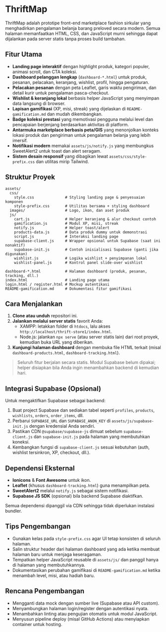 # ThriftMap

ThriftMap adalah prototipe front-end marketplace fashion sirkular yang menghadirkan pengalaman belanja barang preloved secara modern. Semua halaman memanfaatkan HTML, CSS, dan JavaScript murni sehingga dapat dijalankan pada server statis tanpa proses build tambahan.

## Fitur Utama
- **Landing page interaktif** dengan highlight produk, kategori populer, animasi scroll, dan CTA koleksi.
- **Dashboard pelanggan lengkap** (`dashboard-*.html`) untuk produk, pesanan, pelacakan, keranjang, wishlist, profil, hingga pengaturan.
- **Pelacakan pesanan** dengan peta Leaflet, garis waktu pengiriman, dan detail kurir untuk pengalaman pasca-checkout.
- **Wishlist & keranjang lokal** berbasis helper JavaScript yang menyimpan data langsung di browser.
- **Lapisan gamifikasi** (XP, misi, streak) yang dijelaskan di `README-gamification.md` dan mudah dikembangkan.
- **Badge koleksi prestasi** yang memotivasi pengguna melalui level dan pencapaian berjenjang berdasarkan aktivitas di platform.
- **Antarmuka marketplace berbasis peta/GIS** yang menonjolkan konteks lokasi produk dan pengiriman untuk pengalaman belanja yang lebih imersif.
- **Notifikasi modern** memakai `assets/js/notify.js` yang membungkus SweetAlert2 untuk toast dan alert seragam.
- **Sistem desain responsif** yang dibagikan lewat `assets/css/style-prefix.css` dan utilitas mirip Tailwind.

## Struktur Proyek
```
assets/
  css/
    style.css              # Styling landing page & penyesuaian komponen
    style-prefix.css       # Utilitas bersama + styling dashboard
  images/                  # Logo, ikon, dan aset produk
  js/
    cart.js                # Helper keranjang & alur checkout contoh
    gamification.js        # Modul XP, misi, streak
    notify.js              # Helper toast/alert
    products-data.js       # Data produk dummy untuk demonstrasi
    script.js              # Interaksi landing page
    supabase-client.js     # Wrapper opsional untuk Supabase (saat ini nonaktif)
    supabase-init.js       # Contoh inisialisasi Supabase (ganti jika digunakan)
    wishlist.js            # Logika wishlist + penyimpanan lokal
    wishlist-panel.js      # Kontrol panel slide-over wishlist

dashboard-*.html           # Halaman dashboard (produk, pesanan, tracking, dll.)
index.html                 # Landing page utama
login.html / register.html # Mockup autentikasi
README-gamification.md     # Dokumentasi fitur gamifikasi
```

## Cara Menjalankan
1. **Clone atau unduh** repositori ini.
2. **Jalankan melalui server statis** favorit Anda:
   - XAMPP: letakkan folder di `htdocs`, lalu akses `http://localhost/thrift-store1/index.html`.
   - Node.js: jalankan `npx serve` (atau server statis lain) dari root proyek, kemudian buka URL yang diberikan.
3. **Kunjungi halaman dashboard** dengan membuka file HTML terkait (misal `dashboard-products.html`, `dashboard-tracking.html`).

> Seluruh fitur berjalan secara statis. Modul Supabase belum dipakai; helper disiapkan bila Anda ingin menambahkan backend di kemudian hari.

## Integrasi Supabase (Opsional)
Untuk mengaktifkan Supabase sebagai backend:
1. Buat project Supabase dan sediakan tabel seperti `profiles`, `products`, `wishlists`, `orders`, `order_items`, dll.
2. Perbarui `SUPABASE_URL` dan `SUPABASE_ANON_KEY` di `assets/js/supabase-init.js` dengan kredensial Anda sendiri.
3. Pastikan CDN `@supabase/supabase-js` dimuat sebelum `supabase-client.js` dan `supabase-init.js` pada halaman yang membutuhkan koneksi.
4. Kembangkan fungsi di `supabase-client.js` sesuai kebutuhan (auth, wishlist tersinkron, XP, checkout, dll.).

## Dependensi Eksternal
- **Ionicons** & **Font Awesome** untuk ikon.
- **Leaflet** (khusus `dashboard-tracking.html`) guna menampilkan peta.
- **SweetAlert2** melalui `notify.js` sebagai sistem notifikasi.
- **Supabase JS SDK** (opsional) bila backend Supabase diaktifkan.

Semua dependensi dipanggil via CDN sehingga tidak diperlukan instalasi bundler.

## Tips Pengembangan
- Gunakan kelas pada `style-prefix.css` agar UI tetap konsisten di seluruh halaman.
- Salin struktur header dari halaman dashboard yang ada ketika membuat halaman baru untuk menjaga keseragaman.
- Tempatkan helper JavaScript reusable di `assets/js/` dan panggil hanya di halaman yang membutuhkannya.
- Dokumentasikan perubahan gamifikasi di `README-gamification.md` ketika menambah level, misi, atau hadiah baru.

## Rencana Pengembangan
- Mengganti data mock dengan sumber live (Supabase atau API custom).
- Menyambungkan halaman login/register dengan autentikasi nyata.
- Menambahkan linting atau pengujian otomatis untuk modul JavaScript.
- Menyusun pipeline deploy (misal GitHub Actions) atau menyiapkan container untuk hosting.

